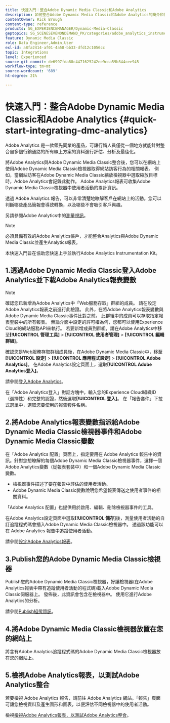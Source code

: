```yaml
---
title: 快速入門：整合Adobe Dynamic Media Classic和Adobe Analytics
description: 如何整合Adobe Dynamic Media Classic和Adobe Analytics的簡介和快速入門。
contentOwner: Rick Brough
content-type: reference
products: SG_EXPERIENCEMANAGER/Dynamic-Media-Classic
geptopics: SG_SCENESEVENONDEMAND_PK/categories/adobe_analytics_instrumentation_kit
feature: Dynamic Media Classic
role: Data Engineer,Admin,User
exl-id: a8fa2414-af01-4a58-bb33-dfd12c1056cc
topic: Integrations
level: Experienced
source-git-commit: de6997fda88c4471625242ee9cca59b344cee945
workflow-type: tm+mt
source-wordcount: '689'
ht-degree: 21%

---
```


# 快速入門：整合Adobe Dynamic Media Classic和Adobe Analytics {#quick-start-integrating-dmc-analytics}

Adobe Analytics 是一款領先同業的產品，可讓行銷人員僅從一個地方就能針對整合自多個行銷通路的所有線上方案的資料進行評估、分析及最佳化。

將Adobe Analytics與Adobe Dynamic Media Classic整合後，您可以在網站上使用Adobe Dynamic Media Classic檢視器取得網站訪客行為的相關報表。 例如，當網站訪客在Adobe Dynamic Media Classic縮放檢視器中選取縮放目標時，Adobe Analytics會記錄此動作。 Adobe Analytics報表可收集Adobe Dynamic Media Classic檢視器中使用者活動的累計資訊。

透過 Adobe Analytics 報告，可以非常清楚地瞭解客戶在網站上的活動。您可以判斷哪些產品簡報會導致轉換，以及哪些不會吸引客戶興趣。

另請參閱Adobe Analytics中的[測量視訊](https://experienceleague.adobe.com/zh-hant/docs/media-analytics/using/media-overview)。

>[!NOTE]
>
>必須具備有效的Adobe Analytics帳戶，才能整合Analytics與Adobe Dynamic Media Classic並產生Analytics報表。

本快速入門旨在協助您快速上手並執行Adobe Analytics Instrumentation Kit。

## 1.透過Adobe Dynamic Media Classic登入Adobe Analytics並下載Adobe Analytics報表變數

>[!NOTE]
>
>確認您已新增為Adobe Analytics中「Web服務存取」群組的成員。 請在設定Adobe Analytics報表之前進行此驗證。 此外，在將Adobe Analytics報表變數與Adobe Dynamic Media Classic事件比對之前。 此群組中的成員可以存取指定報表套裝中的所有報表。 無論介面中設定的許可權為何，您都可以使用Experience Cloud的網站服務API來執行。 若要新增成員到群組，請在Adobe Analytics中移至&#x200B;**[!UICONTROL 管理工具]** > **[!UICONTROL 使用者管理]** > **[!UICONTROL 編輯群組]**。

確認您是Web服務存取群組成員後，在Adobe Dynamic Media Classic中，移至&#x200B;**[!UICONTROL 設定]** > **[!UICONTROL 應用程式設定]** > **[!UICONTROL Adobe Analytics]**。 在Adobe Analytics設定頁面上，選取&#x200B;**[!UICONTROL Adobe Analytics登入]**。

請參閱[登入Adobe Analytics](log-analytics.md#log_in_to_adobe_analytics)。

在「Adobe Analytics登入」對話方塊中，輸入您的Experience Cloud組織ID （選擇性）和完整的認證，然後選取&#x200B;**[!UICONTROL 登入]**。 在「報告套件」下拉式選單中，選取您要使用的報告套件名稱。

## 2.將Adobe Analytics報表變數指派給Adobe Dynamic Media Classic檢視器事件和Adobe Dynamic Media Classic變數

在「Adobe Analytics 配置」頁面上，指定要用在 Adobe Analytics 報告中的資訊。針對您想瞭解的每個Adobe Dynamic Media Classic檢視器事件，選擇一個Adobe Analytics變數（從報表套裝中）和一個Adobe Dynamic Media Classic變數。

* 檢視器事件描述了要在報告中評估的使用者活動。
* Adobe Dynamic Media Classic變數說明您希望報表傳送之使用者事件的相關資料。

「Adobe Analytics 配置」也提供用於啟用、編輯、刪除檢視器事件的工具。

在Adobe Analytics設定頁面中選取&#x200B;**[!UICONTROL 儲存]**&#x200B;後，測量使用者活動的自訂追蹤程式碼會插入Adobe Dynamic Media Classic檢視器中。 透過該功能可以在 Adobe Analytics 報告中追蹤使用者活動。

請參閱[設定Adobe Analytics報表](configuring-analytics-reports.md#configuring_adobe_analytics_reports)。

## 3.Publish您的Adobe Dynamic Media Classic檢視器

Publish您的Adobe Dynamic Media Classic檢視器，好讓檢視器(在Adobe Analytics報表中帶有追蹤使用者活動的程式碼)載入Adobe Dynamic Media Classic伺服器上。 發佈後，此資訊會包含在檢視器中。 使用它進行Adobe Analytics的分析。

請參閱[Publish組態資訊](publishing-analytics-configuration-information.md#publishing_adobe_analytics_configuration_information)。

## 4.將Adobe Dynamic Media Classic檢視器放置在您的網站上

將含有Adobe Analytics追蹤程式碼的Adobe Dynamic Media Classic檢視器放在您的網站上。

## 5.檢視Adobe Analytics報表，以測試Adobe Analytics整合

若要檢視 Adobe Analytics 報告，請前往 Adobe Analytics 網站。「報告」頁面可讓您檢視資料及產生圖形和圖表，以便評估不同檢視器中的使用者活動。

檢視[檢視Adobe Analytics報表，以測試Adobe Analytics整合](testing-integration-viewing-analytics-report.md#testing_the_integration_by_viewing_an_adobe_analytics_report)。
